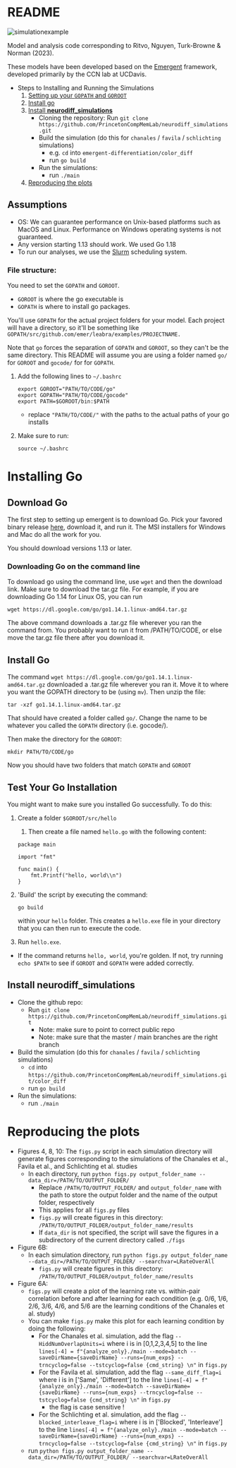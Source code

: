 # README
![simulationexample](https://i.imgur.com/Yjof8ac.png)

Model and analysis code corresponding to Ritvo, Nguyen, Turk-Browne & Norman (2023).

These models have been developed based on the [Emergent](https://github.com/emer/emergent) framework, developed primarily by the CCN lab at UCDavis.

- Steps to Installing and Running the Simulations
    1. [Setting up your `GOPATH` and `GOROOT`](#File-structure)
    2. [Install go](#Installing-Go)
    3. [Install **neurodiff_simulations**](#Install-neurodiff_simulations)
        - Cloning the repository: Run `git clone https://github.com/PrincetonCompMemLab/neurodiff_simulations.git`
        - Build the simulation (do this for `chanales` / `favila` / `schlichting` simulations)
            - e.g. `cd` into `emergent-differentiation/color_diff`
            - run `go build`
        - Run the simulations:
            - run `./main`
    4. [Reproducing the plots](#Reproducing-the-plots)

## Assumptions

- OS: We can guarantee performance on Unix-based platforms such as MacOS and Linux.
  Performance on Windows operating systems is not guaranteed.
- Any version starting 1.13 should work. We used Go 1.18
- To run our analyses, we use the [Slurm](https://slurm.schedmd.com/documentation.html) scheduling system.

### File structure:

You need to set the `GOPATH` and `GOROOT`.

- `GOROOT` is where the go executable is
- `GOPATH` is where to install go packages.

You'll use `GOPATH` for the actual project folders for your model. Each project will have a directory, so it'll be something like `GOPATH/src/github.com/emer/leabra/examples/PROJECTNAME.`

Note that `go` forces the separation of `GOPATH` and `GOROOT`, so they can't be the same directory. This README will assume you are using a folder named `go/` for `GOROOT` and `gocode/` for for `GOPATH`.

1. Add the following lines to `~/.bashrc`

    ```
    export GOROOT="PATH/TO/CODE/go"
    export GOPATH="PATH/TO/CODE/gocode"
    export PATH=$GOROOT/bin:$PATH

    ```

    - replace `"PATH/TO/CODE/"` with the paths to the actual paths of your go installs
2. Make sure to run:

    ```
    source ~/.bashrc

    ```

# Installing Go

## Download Go

The first step to setting up emergent is to download Go. Pick your favored binary release [here](https://golang.org/dl/), download it, and run it. The MSI installers for Windows and Mac do all the work for you.

You should download versions 1.13 or later.

### Downloading Go on the command line

To download go using the command line, use `wget` and then the download link. Make sure to download the tar.gz file. For example, if you are downloading Go 1.14 for Linux OS, you can run

```
wget https://dl.google.com/go/go1.14.1.linux-amd64.tar.gz

```

The above command downloads a .tar.gz file wherever you ran the command from. You probably want to run it from /PATH/TO/CODE, or else move the tar.gz file there after you download it.

## Install Go

The command `wget https://dl.google.com/go/go1.14.1.linux-amd64.tar.gz` downloaded a .tar.gz file wherever you ran it. Move it to where you want the GOPATH directory to be (using `mv`). Then unzip the file:

```
tar -xzf go1.14.1.linux-amd64.tar.gz

```

That should have created a folder called `go/`. Change the name to be whatever you called the `GOPATH` directory (i.e. gocode/).

Then make the directory for the `GOROOT`:

```
mkdir PATH/TO/CODE/go

```

Now you should have two folders that match `GOPATH` and `GOROOT`

## Test Your Go Installation

You might want to make sure you installed Go successfully. To do this:

1. Create a folder `$GOROOT/src/hello`
    1. Then create a file named `hello.go` with the following content:

    ```
    package main

    import "fmt"

    func main() {
    	fmt.Printf("hello, world\\n")
    }

    ```

2. 'Build' the script by executing the command:

    ```
    go build

    ```

    within your `hello` folder. This creates a `hello.exe` file in your directory that you can then run to execute the code.


3. Run `hello.exe`.  

- If the command returns `hello, world`, you're golden. If not, try running `echo $PATH` to see if `GOROOT` and `GOPATH` were added correctly.

## Install neurodiff_simulations

- Clone the github repo:
    - Run `git clone https://github.com/PrincetonCompMemLab/neurodiff_simulations.git`
        - Note: make sure to point to correct public repo
        - Note: make sure that the master / main branches are the right branch
- Build the simulation (do this for `chanales` / `favila` / `schlichting` simulations)
    - `cd` into `https://github.com/PrincetonCompMemLab/neurodiff_simulations.git/color_diff`
    - run `go build`
- Run the simulations:
    - run `./main`

# Reproducing the plots

- Figures 4, 8, 10: The `figs.py` script in each simulation directory will generate figures corresponding to the simulations of the Chanales et al., Favila et al., and Schlichting et al. studies
    - In each directory, run `python figs.py output_folder_name --data_dir=/PATH/TO/OUTPUT_FOLDER/`
        - Replace `/PATH/TO/OUTPUT_FOLDER/` and `output_folder_name` with the path to store the output folder and the name of the output folder, respectively
        - This applies for all `figs.py` files
        - `figs.py` will create figures in this directory: `/PATH/TO/OUTPUT_FOLDER/output_folder_name/results`
        - If `data_dir` is not specified, the script will save the figures in a subdirectory of the current directory called `./figs`
- Figure 6B:
    - In each simulation directory, run `python figs.py output_folder_name --data_dir=/PATH/TO/OUTPUT_FOLDER/ --searchvar=LRateOverAll`
        - `figs.py` will create figures in this directory: `/PATH/TO/OUTPUT_FOLDER/output_folder_name/results`
- Figure 6A:
    - `figs.py` will create a plot of the learning rate vs. within-pair correlation before and after learning for each condition (e.g. 0/6, 1/6, 2/6, 3/6, 4/6, and 5/6 are the learning conditions of the Chanales et al. study)
    - You can make `figs.py` make this plot for each learning condition by doing the following:
        - For the Chanales et al. simulation, add the flag `--HiddNumOverlapUnits=i` where i is in [0,1,2,3,4,5] to the line `lines[-4] = f"{analyze_only}./main --mode=batch --saveDirName={saveDirName} --runs={num_exps} --trncyclog=false --tstcyclog=false {cmd_string} \n"` in `figs.py`
        - For the Favila et al. simulation, add the flag `--same_diff_flag=i` where i is in ['Same', 'Different'] to the line `lines[-4] = f"{analyze_only}./main --mode=batch --saveDirName={saveDirName} --runs={num_exps} --trncyclog=false --tstcyclog=false {cmd_string} \n"` in `figs.py`
            - the flag is case sensitive !
        -  For the Schlichting et al. simulation, add the flag `--blocked_interleave_flag=i` where i is in ['Blocked', 'Interleave'] to the line `lines[-4] = f"{analyze_only}./main --mode=batch --saveDirName={saveDirName} --runs={num_exps} --trncyclog=false --tstcyclog=false {cmd_string} \n"` in `figs.py`
    - run `python figs.py output_folder_name --data_dir=/PATH/TO/OUTPUT_FOLDER/ --searchvar=LRateOverAll`
